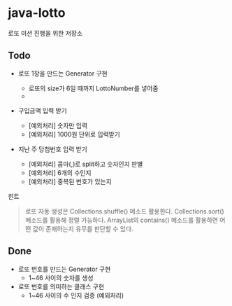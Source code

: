 # java-lotto
로또 미션 진행을 위한 저장소

## Todo

- 로또 1장을 만드는 Generator 구현
    + 로또의 size가 6일 때까지 LottoNumber를 넣어줌
    +

- 구입금액 입력 받기
    + [예외처리] 숫자만 입력
    + [예외처리] 1000원 단위로 입력받기

- 지난 주 당첨번호 입력 받기
    + [예외처리] 콤마(,)로 split하고 숫자인지 판별
    + [예외처리] 6개의 수인지
    + [예외처리] 중복된 번호가 있는지

힌트
>로또 자동 생성은 Collections.shuffle() 메소드 활용한다.
 Collections.sort() 메소드를 활용해 정렬 가능하다.
 ArrayList의 contains() 메소드를 활용하면 어떤 값이 존재하는지 유무를 판단할 수 있다.
 

## Done
- 로또 번호를 만드는 Generator 구현
    + 1~46 사이의 숫자를 생성
- 로또 번호를 의미하는 클래스 구현
    + 1~46 사이의 수 인지 검증 (예외처리)
